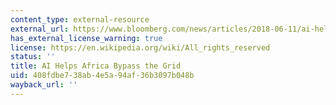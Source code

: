 ```yaml
---
content_type: external-resource
external_url: https://www.bloomberg.com/news/articles/2018-06-11/ai-helps-africa-bypass-the-grid
has_external_license_warning: true
license: https://en.wikipedia.org/wiki/All_rights_reserved
status: ''
title: AI Helps Africa Bypass the Grid
uid: 408fdbe7-38ab-4e5a-94af-36b3097b048b
wayback_url: ''
---
```

